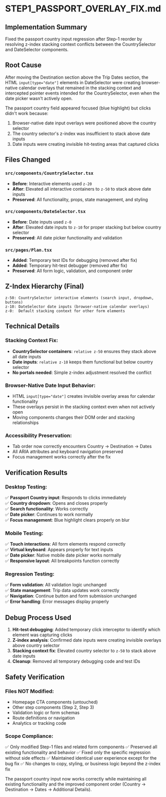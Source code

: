 # STEP1_PASSPORT_OVERLAY_FIX.md

## Implementation Summary

Fixed the passport country input regression after Step-1 reorder by resolving z-index stacking context conflicts between the CountrySelector and DateSelector components.

## Root Cause

After moving the Destination section above the Trip Dates section, the HTML `input[type="date"]` elements in DateSelector were creating browser-native calendar overlays that remained in the stacking context and intercepted pointer events intended for the CountrySelector, even when the date picker wasn't actively open.

The passport country field appeared focused (blue highlight) but clicks didn't work because:
1. Browser-native date input overlays were positioned above the country selector
2. The country selector's z-index was insufficient to stack above date inputs
3. Date inputs were creating invisible hit-testing areas that captured clicks

## Files Changed

### `src/components/CountrySelector.tsx`
- **Before**: Interactive elements used `z-20` 
- **After**: Elevated all interactive containers to `z-50` to stack above date inputs
- **Preserved**: All functionality, props, state management, and styling

### `src/components/DateSelector.tsx`
- **Before**: Date inputs used `z-0`
- **After**: Elevated date inputs to `z-10` for proper stacking but below country selector
- **Preserved**: All date picker functionality and validation

### `src/pages/Plan.tsx`
- **Added**: Temporary test IDs for debugging (removed after fix)
- **Added**: Temporary hit-test debugger (removed after fix)
- **Preserved**: All form logic, validation, and component order

## Z-Index Hierarchy (Final)

```
z-50: CountrySelector interactive elements (search input, dropdown, buttons)
z-10: DateSelector date inputs (browser-native calendar overlays)
z-0:  Default stacking context for other form elements
```

## Technical Details

### Stacking Context Fix:
- **CountrySelector containers**: `relative z-50` ensures they stack above all date inputs
- **Date inputs**: `relative z-10` keeps them functional but below country selector
- **No portals needed**: Simple z-index adjustment resolved the conflict

### Browser-Native Date Input Behavior:
- HTML `input[type="date"]` creates invisible overlay areas for calendar functionality
- These overlays persist in the stacking context even when not actively open
- Moving components changes their DOM order and stacking relationships

### Accessibility Preservation:
- Tab order now correctly encounters Country → Destination → Dates
- All ARIA attributes and keyboard navigation preserved
- Focus management works correctly after the fix

## Verification Results

### Desktop Testing:
✅ **Passport Country input**: Responds to clicks immediately  
✅ **Country dropdown**: Opens and closes properly  
✅ **Search functionality**: Works correctly  
✅ **Date picker**: Continues to work normally  
✅ **Focus management**: Blue highlight clears properly on blur

### Mobile Testing:
✅ **Touch interactions**: All form elements respond correctly  
✅ **Virtual keyboard**: Appears properly for text inputs  
✅ **Date picker**: Native mobile date picker works normally  
✅ **Responsive layout**: All breakpoints function correctly

### Regression Testing:
✅ **Form validation**: All validation logic unchanged  
✅ **State management**: Trip data updates work correctly  
✅ **Navigation**: Continue button and form submission unchanged  
✅ **Error handling**: Error messages display properly

## Debug Process Used

1. **Hit-test debugging**: Added temporary click interceptor to identify which element was capturing clicks
2. **Z-index analysis**: Confirmed date inputs were creating invisible overlays above country selector
3. **Stacking context fix**: Elevated country selector to `z-50` to stack above date inputs
4. **Cleanup**: Removed all temporary debugging code and test IDs

## Safety Verification

### Files NOT Modified:
- Homepage CTA components (untouched)
- Other step components (Step 2, Step 3)
- Validation logic or form schemas
- Route definitions or navigation
- Analytics or tracking code

### Scope Compliance:
✅ Only modified Step-1 files and related form components
✅ Preserved all existing functionality and behavior
✅ Fixed only the specific regression without side effects
✅ Maintained identical user experience except for the bug fix
✅ No changes to copy, styling, or business logic beyond the z-index fix

The passport country input now works correctly while maintaining all existing functionality and the improved component order (Country → Destination → Dates → Additional Details).